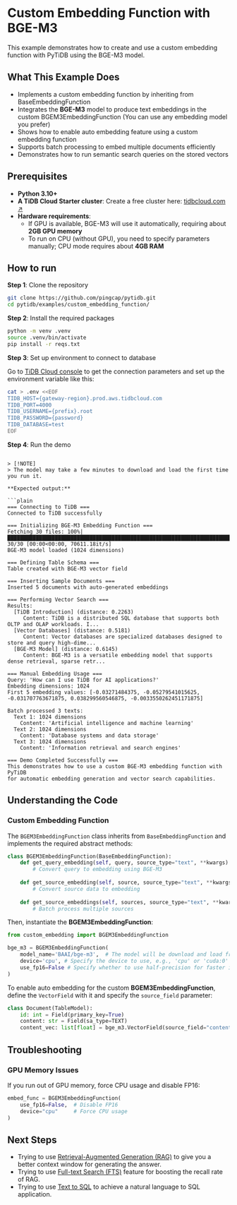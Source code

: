 # Custom Embedding Function with BGE-M3

This example demonstrates how to create and use a custom embedding function with PyTiDB using the BGE-M3 model.

## What This Example Does

- Implements a custom embedding function by inheriting from BaseEmbeddingFunction
- Integrates the **BGE-M3** model to produce text embeddings in the custom BGEM3EmbeddingFunction (You can use any embedding model you prefer)
- Shows how to enable auto embedding feature using a custom embedding function
- Supports batch processing to embed multiple documents efficiently
- Demonstrates how to run semantic search queries on the stored vectors

## Prerequisites

- **Python 3.10+**  
- **A TiDB Cloud Starter cluster**: Create a free cluster here: [tidbcloud.com ↗️](https://tidbcloud.com/?utm_source=github&utm_medium=referral&utm_campaign=pytidb_readme)  
- **Hardware requirements**:  
  - If GPU is available, BGE-M3 will use it automatically, requiring about **2GB GPU memory**  
  - To run on CPU (without GPU), you need to specify parameters manually; CPU mode requires about **4GB RAM**  

## How to run

**Step 1**: Clone the repository

```bash
git clone https://github.com/pingcap/pytidb.git
cd pytidb/examples/custom_embedding_function/
```

**Step 2**: Install the required packages

```bash
python -m venv .venv
source .venv/bin/activate
pip install -r reqs.txt
```

**Step 3**: Set up environment to connect to database

Go to [TiDB Cloud console](https://tidbcloud.com/clusters) to get the connection parameters and set up the environment variable like this:

```bash
cat > .env <<EOF
TIDB_HOST={gateway-region}.prod.aws.tidbcloud.com
TIDB_PORT=4000
TIDB_USERNAME={prefix}.root
TIDB_PASSWORD={password}
TIDB_DATABASE=test
EOF
```

**Step 4**: Run the demo

```

> [!NOTE]
> The model may take a few minutes to download and load the first time you run it.

**Expected output:**

```plain
=== Connecting to TiDB ===
Connected to TiDB successfully

=== Initializing BGE-M3 Embedding Function ===
Fetching 30 files: 100%|███████████████████████████████████████████████████████████████████████| 30/30 [00:00<00:00, 70611.18it/s]
BGE-M3 model loaded (1024 dimensions)

=== Defining Table Schema ===
Table created with BGE-M3 vector field

=== Inserting Sample Documents ===
Inserted 5 documents with auto-generated embeddings

=== Performing Vector Search ===
Results:
  [TiDB Introduction] (distance: 0.2263)
     Content: TiDB is a distributed SQL database that supports both OLTP and OLAP workloads. I...
  [Vector Databases] (distance: 0.5181)
     Content: Vector databases are specialized databases designed to store and query high-dime...
  [BGE-M3 Model] (distance: 0.6145)
     Content: BGE-M3 is a versatile embedding model that supports dense retrieval, sparse retr...

=== Manual Embedding Usage ===
Query: 'How can I use TiDB for AI applications?'
Embedding dimensions: 1024
First 5 embedding values: [-0.03271484375, -0.05279541015625, -0.031707763671875, 0.038299560546875, -0.0033550262451171875]

Batch processed 3 texts:
  Text 1: 1024 dimensions
    Content: 'Artificial intelligence and machine learning'
  Text 2: 1024 dimensions
    Content: 'Database systems and data storage'
  Text 3: 1024 dimensions
    Content: 'Information retrieval and search engines'

=== Demo Completed Successfully ===
This demonstrates how to use a custom BGE-M3 embedding function with PyTiDB
for automatic embedding generation and vector search capabilities.
```

## Understanding the Code

### Custom Embedding Function

The `BGEM3EmbeddingFunction` class inherits from `BaseEmbeddingFunction` and implements the required abstract methods:

```python
class BGEM3EmbeddingFunction(BaseEmbeddingFunction):
    def get_query_embedding(self, query, source_type="text", **kwargs) -> List[float]:
        # Convert query to embedding using BGE-M3
        
    def get_source_embedding(self, source, source_type="text", **kwargs) -> List[float]:
        # Convert source data to embedding
        
    def get_source_embeddings(self, sources, source_type="text", **kwargs) -> List[List[float]]:
        # Batch process multiple sources
```

Then, instantiate the **BGEM3EmbeddingFunction**:

```python
from custom_embedding import BGEM3EmbeddingFunction

bge_m3 = BGEM3EmbeddingFunction(
    model_name='BAAI/bge-m3',  # The model will be download and load from HuggingFace Hub with the name.
    device='cpu', # Specify the device to use, e.g., 'cpu' or 'cuda:0'
    use_fp16=False # Specify whether to use half-precision for faster inference
)
```

To enable auto embedding for the custom **BGEM3EmbeddingFunction**, define the `VectorField` with it and specify the `source_field` parameter:

```python
class Document(TableModel):
    id: int = Field(primary_key=True)
    content: str = Field(sa_type=TEXT)
    content_vec: list[float] = bge_m3.VectorField(source_field="content")
```

## Troubleshooting

### GPU Memory Issues

If you run out of GPU memory, force CPU usage and disable FP16:

```python
embed_func = BGEM3EmbeddingFunction(
    use_fp16=False,  # Disable FP16
    device="cpu"     # Force CPU usage
)
```

## Next Steps

- Trying to use [Retrieval-Augmented Generation (RAG)](/examples/rag/README.md) to give you a better context window for generating the answer.
- Trying to use [Full-text Search (FTS)](/examples/image_search/README.md) feature for boosting the recall rate of RAG.
- Trying to use [Text to SQL](/examples/text2sql/README.md) to achieve a natural language to SQL application.